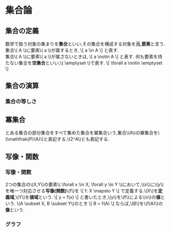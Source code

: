 # 集合論
## 集合の定義
数学で扱う対象の集まりを**集合**といい,その集合を構成する対象を**元**,**要素**と言う.集合\\( A \\)に要素\\( a \\)が属するとき,
\\[
a \in A
\\]
と表す.  
集合\\( A \\)に要素\\( a \\)が属さないときは,
\\[
a \notin A
\\]
と表す.
何も要素を持たない集合を**空集合**といい,\\( \emptyset \\)で表す.
\\[
\forall a \notin \emptyset
\\]

## 集合の演算
### 集合の等しさ

## 冪集合
とある集合の部分集合をすべて集めた集合を冪集合いう,集合\\(A\\)の冪集合を\\(\mathfrak{P}(A)\\)と表記する.\\(2^A\\)とも表記する.

## 写像・関数
### 写像・関数
2つの集合の\\(X,Y\\)の要素\\( \forall x \in X, \forall y \in Y \\)において,\\(x\\)に\\(y\\)を唯一つ対応させる**写像(関数)**\\(f\\)を
\\[
	f: X \mapsto Y
\\]
で定義する.\\(X\\)を**定義域**,\\(Y\\)を**値域**という.
\\[
	y = f(x)
\\]
と書いたとき,\\(y\\)を\\(f\\)による\\(x\\)の**値**という.
\\(A \subset X, B \subset Y\\)のとき
\\[
B = f(A)
\\]
ならば,\\(B\\)を\\(f(A)\\)の**像**という.

### グラフ
